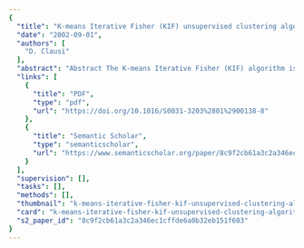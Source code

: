 ```yaml
---
{
  "title": "K-means Iterative Fisher (KIF) unsupervised clustering algorithm applied to image texture segmentation",
  "date": "2002-09-01",
  "authors": [
    "D. Clausi"
  ],
  "abstract": "Abstract The K-means Iterative Fisher (KIF) algorithm is a robust, unsupervised clustering algorithm applied here to the problem of image texture segmentation. The KIF algorithm involves two steps. First, K-means is applied. Second, the K-means class assignments are used to estimate parameters required for a Fisher linear discriminant (FLD). The FLD is applied iteratively to improve the solution. This combined K-means and iterative FLD is referred to as the KIF algorithm. Two KIF implementations are presented: a mixture resolving approach is extended to an unsupervised binary hierarchical approach. The same binary hierarchical KIF algorithm is used to properly segment images even though the number of classes, the class spatial boundaries, and the number of samples per class vary. The binary hierarchical KIF algorithm is fully unsupervised, requires no a priori knowledge of the number of classes, is a non-parametric solution, and is computationally efficient compared to other methods used for clustering in image texture segmentation solutions. This unsupervised methodology is demonstrated to be an improvement over other published texture segmentation results using a wide variety of test imagery. Gabor filters and co-occurrence probabilities are used as texture features.",
  "links": [
    {
      "title": "PDF",
      "type": "pdf",
      "url": "https://doi.org/10.1016/S0031-3203%2801%2900138-8"
    },
    {
      "title": "Semantic Scholar",
      "type": "semanticscholar",
      "url": "https://www.semanticscholar.org/paper/8c9f2cb61a3c2a346ec1cffde6a0b32eb151f603"
    }
  ],
  "supervision": [],
  "tasks": [],
  "methods": [],
  "thumbnail": "k-means-iterative-fisher-kif-unsupervised-clustering-algorithm-applied-to-image-texture-segmentation-thumb.jpg",
  "card": "k-means-iterative-fisher-kif-unsupervised-clustering-algorithm-applied-to-image-texture-segmentation-card.jpg",
  "s2_paper_id": "8c9f2cb61a3c2a346ec1cffde6a0b32eb151f603"
}
---
```



